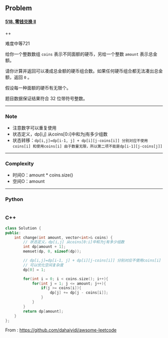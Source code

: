 ## Problem

#### [518. 零钱兑换 II](https://leetcode-cn.com/problems/coin-change-ii/)

++

难度中等721

给你一个整数数组 `coins` 表示不同面额的硬币，另给一个整数 `amount` 表示总金额。

请你计算并返回可以凑成总金额的硬币组合数。如果任何硬币组合都无法凑出总金额，返回 `0` 。

假设每一种面额的硬币有无限个。 

题目数据保证结果符合 32 位带符号整数。

------

### Note

- 注意数字可以重复使用
- 状态定义，dp[i,j] 从coins[0:i]中和为j有多少组数
- 状态转移：`dp[i,j]=dp[i-1, j] + dp[i][j-coins[i]] 分别对应不使用coins[i] 和使用coins[i] 由于数量无限，所以第二项不能是dp[i-1][j-coins[j]]`

------

### Complexity

- 时间O：amount * coins.size()
- 空间O：amount

------

### Python

```python

```

### C++

```C++
class Solution {
public:
    int change(int amount, vector<int>& coins) {
        // 状态定义，dp[i,j] 从coins[0:i]中和为j有多少组数
        int dp[amount + 1];
        memset(dp, 0, sizeof(dp));

        // dp[i,j]=dp[i-1, j] + dp[i][j-coins[i]] 分别对应不使用coins[i] 和使用coins[i] 由于数量无限，所以第二项不能是dp[i-1][j-coins[j]]
        // 可以优化空间复杂度
        dp[0] = 1;

        for(int i = 0; i < coins.size(); i++){
            for(int j = 1; j <= amount; j++){
                if(j >= coins[i]){
                    dp[j] += dp[j - coins[i]];
                }
            }
        }
        return dp[amount];
    }
};
```



From : https://github.com/dahaiyidi/awsome-leetcode
